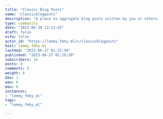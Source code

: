 ```yaml
---
title: "Classic Blog Posts" 
name: "classicblogposts"
description: "A place to aggregate blog posts written by you or others, or a place to read posts and find blogs to add to your RSS feed. The more simple/traditional blog the better, but blogs on any platform not littered with ads and pop-ups are cool.Intended to be apolitical, politics aren't banned but please try to keep hyper-partisan content to a minimum.Place is a work in progress and may very well crash and burn.Please avoid:*News articles*Social media posts*Corporate/Project Blogs*Hateful conduct*Breaking FMHY's or you instance's rules"
type: community
date: "2023-06-30 13:13:43"
draft: false
nsfw: false
actor_id: "https://lemmy.fmhy.ml/c/classicblogposts"
host: lemmy.fmhy.ml
lastmod: "2023-06-27 01:37:49"
published: "2023-06-27 01:19:20"
subscribers: 14
posts: 8
comments: 5
weight: 8
dau: 1
wau: 6
mau: 6
instances:
- "lemmy_fmhy_ml"
tags: 
- "lemmy_fmhy_ml"

---
```

